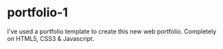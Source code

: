 # portfolio-1
I've used a portfolio template to create this new web portfolio. Completely on HTML5, CSS3 &amp; Javascript.
